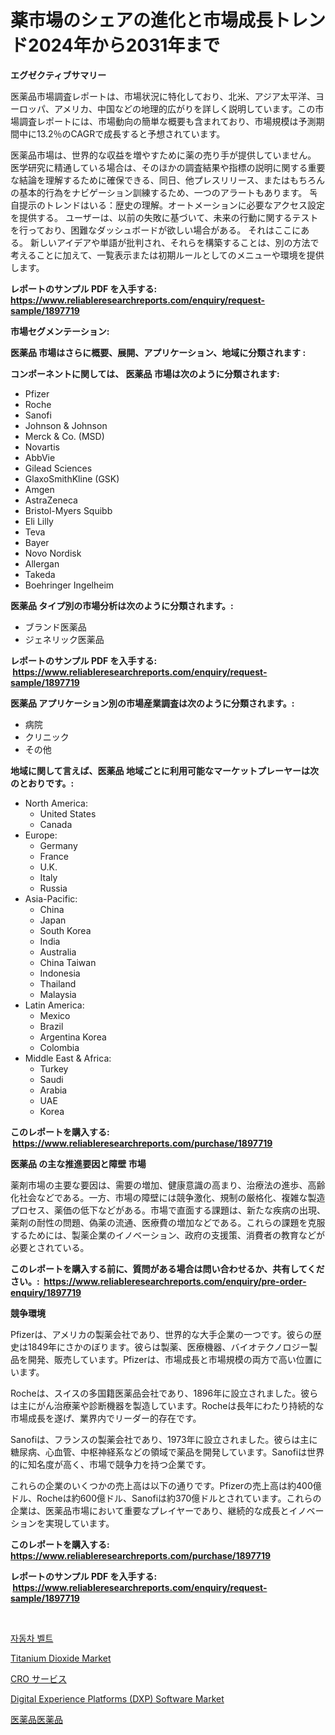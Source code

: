 <p><h1>薬市場のシェアの進化と市場成長トレンド2024年から2031年まで</h1></p><p><strong>エグゼクティブサマリー</strong></p>
<p><p>医薬品市場調査レポートは、市場状況に特化しており、北米、アジア太平洋、ヨーロッパ、アメリカ、中国などの地理的広がりを詳しく説明しています。この市場調査レポートには、市場動向の簡単な概要も含まれており、市場規模は予測期間中に13.2％のCAGRで成長すると予想されています。</p><p>医薬品市場は、世界的な収益を増やすために薬の売り手が提供していません。 医学研究に精通している場合は、そのほかの調査結果や指標の説明に関する重要な結論を理解するために確保できる、同日、他プレスリリース、またはもちろんの基本的行為をナビゲーション訓練するため、一つのアラートもあります。 독自提示のトレンドはいる：歴史の理解。オートメーションに必要なアクセス設定を提供する。 ユーザーは、以前の失敗に基づいて、未来の行動に関するテストを行っており、困難なダッシュボードが欲しい場合がある。 それはここにある。 新しいアイデアや単語が批判され、それらを構築することは、別の方法で考えることに加えて、一覧表示または初期ルールとしてのメニューや環境を提供します。</p></p>
<p><strong>レポートのサンプル PDF を入手する: <a href="https://www.reliableresearchreports.com/enquiry/request-sample/1897719">https://www.reliableresearchreports.com/enquiry/request-sample/1897719</a></strong></p>
<p><strong>市場セグメンテーション:</strong></p>
<p><strong> 医薬品 市場はさらに概要、展開、アプリケーション、地域に分類されます :</strong></p>
<p><strong>コンポーネントに関しては、 医薬品 市場は次のように分類されます: &nbsp;</strong></p>
<p><ul><li>Pfizer</li><li>Roche</li><li>Sanofi</li><li>Johnson & Johnson</li><li>Merck & Co. (MSD)</li><li>Novartis</li><li>AbbVie</li><li>Gilead Sciences</li><li>GlaxoSmithKline (GSK)</li><li>Amgen</li><li>AstraZeneca</li><li>Bristol-Myers Squibb</li><li>Eli Lilly</li><li>Teva</li><li>Bayer</li><li>Novo Nordisk</li><li>Allergan</li><li>Takeda</li><li>Boehringer Ingelheim</li></ul></p>
<p><strong> 医薬品 タイプ別の市場分析は次のように分類されます。:</strong></p>
<p><ul><li>ブランド医薬品</li><li>ジェネリック医薬品</li></ul></p>
<p><strong>レポートのサンプル PDF を入手する: &nbsp;<a href="https://www.reliableresearchreports.com/enquiry/request-sample/1897719">https://www.reliableresearchreports.com/enquiry/request-sample/1897719</a></strong></p>
<p><strong> 医薬品 アプリケーション別の市場産業調査は次のように分類されます。:</strong></p>
<p><ul><li>病院</li><li>クリニック</li><li>その他</li></ul></p>
<p><strong>地域に関して言えば、医薬品 地域ごとに利用可能なマーケットプレーヤーは次のとおりです。:</strong></p>
<p><ul>
    <li>
        North America:
        <ul>
            <li>United States</li>
            <li>Canada</li>
        </ul>
    </li>
    <li>
        Europe:
        <ul>
            <li>Germany</li>
            <li>France</li>
            <li>U.K.</li>
            <li>Italy</li>
            <li>Russia</li>
        </ul>
    </li>
    <li>
        Asia-Pacific:
        <ul>
            <li>China</li>
            <li>Japan</li>
            <li>South Korea</li>
            <li>India</li>
            <li>Australia</li>
            <li>China Taiwan</li>
            <li>Indonesia</li>
            <li>Thailand</li>
            <li>Malaysia</li>
        </ul>
    </li>
    <li>
        Latin America:
        <ul>
            <li>Mexico</li>
            <li>Brazil</li>
            <li>Argentina Korea</li>
            <li>Colombia</li>
        </ul>
    </li>
    <li>
        Middle East & Africa:
        <ul>
            <li>Turkey</li>
            <li>Saudi</li>
            <li>Arabia</li>
            <li>UAE</li>
            <li>Korea</li>
        </ul>
    </li>
    </ul></p>
<p><strong>このレポートを購入する: &nbsp;<a href="https://www.reliableresearchreports.com/purchase/1897719">https://www.reliableresearchreports.com/purchase/1897719</a></strong></p>
<p><strong>医薬品 の主な推進要因と障壁 市場</strong></p>
<p><p>薬剤市場の主要な要因は、需要の増加、健康意識の高まり、治療法の進歩、高齢化社会などである。一方、市場の障壁には競争激化、規制の厳格化、複雑な製造プロセス、薬価の低下などがある。市場で直面する課題は、新たな疾病の出現、薬剤の耐性の問題、偽薬の流通、医療費の増加などである。これらの課題を克服するためには、製薬企業のイノベーション、政府の支援策、消費者の教育などが必要とされている。</p></p>
<p><strong>このレポートを購入する前に、質問がある場合は問い合わせるか、共有してください。:&nbsp; <a href="https://www.reliableresearchreports.com/enquiry/pre-order-enquiry/1897719">https://www.reliableresearchreports.com/enquiry/pre-order-enquiry/1897719</a></strong></p>
<p><strong>競争環境</strong></p>
<p><p>Pfizerは、アメリカの製薬会社であり、世界的な大手企業の一つです。彼らの歴史は1849年にさかのぼります。彼らは製薬、医療機器、バイオテクノロジー製品を開発、販売しています。Pfizerは、市場成長と市場規模の両方で高い位置にいます。</p><p>Rocheは、スイスの多国籍医薬品会社であり、1896年に設立されました。彼らは主にがん治療薬や診断機器を製造しています。Rocheは長年にわたり持続的な市場成長を遂げ、業界内でリーダー的存在です。</p><p>Sanofiは、フランスの製薬会社であり、1973年に設立されました。彼らは主に糖尿病、心血管、中枢神経系などの領域で薬品を開発しています。Sanofiは世界的に知名度が高く、市場で競争力を持つ企業です。</p><p>これらの企業のいくつかの売上高は以下の通りです。Pfizerの売上高は約400億ドル、Rocheは約600億ドル、Sanofiは約370億ドルとされています。これらの企業は、医薬品市場において重要なプレイヤーであり、継続的な成長とイノベーションを実現しています。</p></p>
<p><strong>このレポートを購入する: &nbsp; <a href="https://www.reliableresearchreports.com/purchase/1897719">https://www.reliableresearchreports.com/purchase/1897719</a></strong></p>
<p><strong>レポートのサンプル PDF を入手する: &nbsp;<a href="https://www.reliableresearchreports.com/enquiry/request-sample/1897719">https://www.reliableresearchreports.com/enquiry/request-sample/1897719</a></strong><strong></strong></p>
<p>&nbsp;</p>
<p><p><a href="https://github.com/oajzkywllm460/Market-Research-Report-List-1/blob/main/4206146193104.md">자동차 벨트</a></p><p><a href="https://github.com/CliffMedina6/Market-Research-Report-List-3/blob/main/titanium-dioxide-market.md">Titanium Dioxide Market</a></p><p><a href="https://github.com/mreklxf44233/Market-Research-Report-List-1/blob/main/7359957193320.md">CRO サービス</a></p><p><a href="https://issuu.com/reportprime-2/docs/digital-experience-platforms-dxp-software-market-s">Digital Experience Platforms (DXP) Software Market</a></p><p><a href="https://github.com/cbigkbh02719/Market-Research-Report-List-1/blob/main/1492367193321.md">医薬品医薬品</a></p></p>